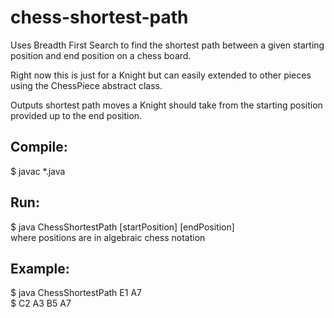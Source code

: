 # chess-shortest-path

Uses Breadth First Search to find the shortest path between a given starting position and end position on a chess board. 

Right now this is just for a Knight but can easily extended to other pieces using the ChessPiece abstract class.

Outputs shortest path moves a Knight should take from the starting position provided up to the end position.

Compile:
-----------
$ javac *.java  

Run:
-----------
$ java ChessShortestPath [startPosition] [endPosition]  
where positions are in algebraic chess notation

Example:
-----------
$ java ChessShortestPath E1 A7  
$ C2 A3 B5 A7
